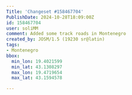 ```yaml
---
Title: 'Changeset #158467704'
PublishDate: 2024-10-28T18:09:00Z
id: 158467704
user: soliMM
comment: Added some track roads in Montenegro
created_by: JOSM/1.5 (19230 sr@latin)
tags:
- Montenegro
bbox:
  min_lon: 19.4021599
  min_lat: 43.1308297
  max_lon: 19.4719654
  max_lat: 43.1594578

---
```

